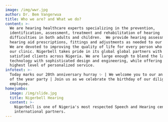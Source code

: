 ```yaml
---
image: /img/wwr.jpg
author: Dr. Bem Vangerwua
title: Who we are? and What we do?
content: >-
  We are hearing healthcare experts specializing in the prevention,
  identification, assessment, treatment and rehabilitation of hearing
  difficulties in both adults and children.  We provide hearing assessments, and
  hearing aid prescriptions, fittings and adjustments as needed to our patients.
  We are devoted to improving the quality of life for every person who comes to
  our clinic. Nigerbell takes pride in its global global partners with loyal and
  satisfied clients across Nigeria. We are large enough to blend the latest
  technology with sophisticated design and engineering, while offering the
  highest level of personalized service.
infotext: >-
  Today marks our 20th anniversary hurray ✨ | We welcome you to our annual end
  of the year party | Join us as we celebrate the birthday of our diligent
  employee.
homejumbo:
  image: /img/slide.jpg
  title: Nigerbell Hearing
  content: >-
    Nigerbell is one of Nigeria's most respected Speech and Hearing centers with
    international partners.
---
```


